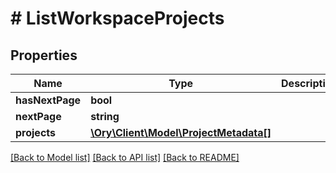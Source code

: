 # # ListWorkspaceProjects

## Properties

Name | Type | Description | Notes
------------ | ------------- | ------------- | -------------
**hasNextPage** | **bool** |  |
**nextPage** | **string** |  |
**projects** | [**\Ory\Client\Model\ProjectMetadata[]**](ProjectMetadata.md) |  |

[[Back to Model list]](../../README.md#models) [[Back to API list]](../../README.md#endpoints) [[Back to README]](../../README.md)
